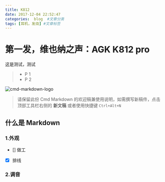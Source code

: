 ```yaml
---
title: K812
date: 2017-12-04 22:52:47
categories:  blog  #文章分类
tags: [耳机，发烧] #文章标签
---
```


# 第一发，维也纳之声：AGK K812 pro

这是测试，测试

> * P 1
> * P 2

![cmd-markdown-logo](https://www.zybuluo.com/static/img/logo.png)

> 请保留此份 Cmd Markdown 的欢迎稿兼使用说明，如需撰写新稿件，点击顶部工具栏右侧的 <i class="icon-file"></i> **新文稿** 或者使用快捷键 `Ctrl+Alt+N`


## 什么是 Markdown

### 1.外观
- []  做工
- [x] 排线

 
### 2.调音


